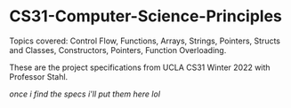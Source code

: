# CS31-Computer-Science-Principles

Topics covered: Control Flow, Functions, Arrays, Strings, Pointers, Structs and Classes, Constructors, Pointers, Function Overloading.

These are the project specifications from UCLA CS31 Winter 2022 with Professor Stahl.

*once i find the specs i'll put them here lol*
